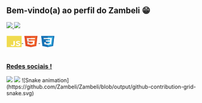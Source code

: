 ## Bem-vindo(a) ao perfil do Zambeli 😁

 <div>
   <a href="https://github.com/Zambeli">
   <img height="180em" src="https://github-readme-stats.vercel.app/api?username=Zambeli&show_icons=true&theme=tokyonight&include_all_commits=true&count_private=true"/>
   <img height="180em" src="https://github-readme-stats.vercel.app/api/top-langs/?username=Zambeli&layout=compact&langs_count=6&theme=tokyonight"/>

</div>
<div style="display: inline_block"><br>
  <img align="center" alt="Js" height="30" width="40" src="https://raw.githubusercontent.com/devicons/devicon/master/icons/javascript/javascript-plain.svg">
  <img align="center" alt="HTML" height="30" width="40" src="https://raw.githubusercontent.com/devicons/devicon/master/icons/html5/html5-original.svg">
  <img align="center" alt="CSS" height="30" width="40" src="https://raw.githubusercontent.com/devicons/devicon/master/icons/css3/css3-original.svg">
</div>
 
 <br>
 
  ### Redes sociais !
 
<div> 
  <a href="https://www.instagram.com/guustavozm/" target="_blank"><img src="https://img.shields.io/badge/-Instagram-%23E4405F?style=for-the-badge&logo=instagram&logoColor=white" target="_blank"></a>
  <a href = "mailto:zambelidev@gmail.com"><img src="https://img.shields.io/badge/-Gmail-%23333?style=for-the-badge&logo=gmail&logoColor=white" target="_blank"></a>
  ![Snake animation](https://github.com/Zambeli/Zambeli/blob/output/github-contribution-grid-snake.svg)

</div>
